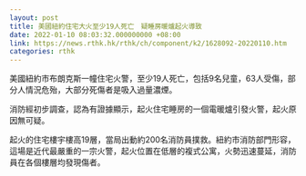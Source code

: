 ```yaml
---
layout: post
title: 美國紐約住宅大火至少19人死亡　疑睡房暖爐起火導致
date: 2022-01-10 08:03:32.000000000 +08:00
link: https://news.rthk.hk/rthk/ch/component/k2/1628092-20220110.htm
categories: rthk
---
```


美國紐約市布朗克斯一幢住宅火警，至少19人死亡，包括9名兒童，63人受傷，部分人情況危殆，大部分死傷者是吸入過量濃煙。

消防經初步調查，認為有證據顯示，起火住宅睡房的一個電暖爐引發火警，起火原因無可疑。

起火的住宅樓宇樓高19層，當局出動約200名消防員撲救。紐約市消防部門形容，這場是近代最嚴重的一宗火警，起火位置在低層的複式公寓，火勢迅速蔓延，消防員在各個樓層均發現傷者。
